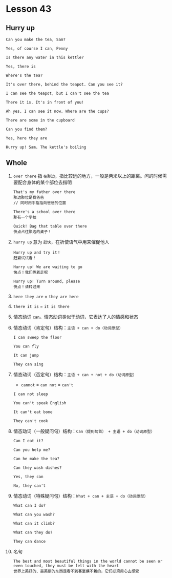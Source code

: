 # Lesson 43

## Hurry up

```
Can you make the tea, Sam?

Yes, of course I can, Penny

Is there any water in this kettle?

Yes, there is

Where's the tea?

It's over there, behind the teapot. Can you see it?

I can see the teapot, but I can't see the tea

There it is. It's in front of you!

Ah yes, I can see it now. Where are the cups?

There are some in the cupboard

Can you find them?

Yes, here they are

Hurry up! Sam. The kettle's boiling
```

## Whole

1. `over there` 指 `在那边`，指比较远的地方，一般是两米以上的距离。问的时候需要配合身体的某个部位去指明

   ```
   That's my father over there
   那边那位是我爸爸
   // 同时用手指指向爸爸的位置

   There's a school over there
   那有一个学校

   Quick! Bag that table over there
   快点占住那边的桌子！
   ```

2. `hurry up` 意为 `赶快`，在祈使语气中用来催促他人

   ```
   Hurry up and try it！
   赶紧试试看！

   Hurry up! We are waiting to go
   快点！我们等着走呢

   Hurry up! Turn around, please
   快点！请转过来
   ```

3. `here they are` = `they are here`

4. `there it is` = `it is there`

5. 情态动词 `can`。情态动词类似于动词，它表达了人的情感和状态

6. 情态动词（肯定句）结构：`主语 + can + do（动词原型）`

   ```
   I can sweep the floor

   You can fly

   It can jump

   They can sing
   ```

7. 情态动词（否定句）结构：`主语 + can + not + do（动词原型）`

   - `cannot` = `can not` = `can't`

   ```
   I can not sleep

   You can't speak English

   It can't eat bone

   They can't cook
   ```

8. 情态动词（一般疑问句）结构：`Can（提到句首） + 主语 + do（动词原型）`

   ```
   Can I eat it?

   Can you help me?

   Can he make the tea?

   Can they wash dishes?

   Yes, they can

   No, they can't
   ```

9. 情态动词（特殊疑问句）结构：`What + can + 主语 + do（动词原型）`

   ```
   What can I do?

   What can you wash?

   What can it climb?

   What can they do?

   They can dance
   ```

10. 名句

    ```
    The best and most beautiful things in the world cannot be seen or even touched, they must be felt with the heart
    世界上美好的、最美丽的东西是看不到甚至摸不着的，它们必须用心去感受
    ```
